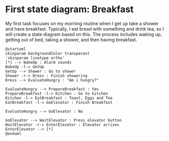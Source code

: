 # First state diagram: Breakfast

My first task focuses on my morning routine when I get up take a shower and have breakfast. Typically, I eat bread with something and drink tea, so I will create a state diagram based on this. The process includes waking up, getting out of bed, taking a shower, and then having breakfast.

```plantuml
@startuml
skinparam backgroundColor transparent
'skinparam linetype ortho'
[*] --> WakeUp : Alarm sounds
WakeUp -l-> GetUp
GetUp --> Shower : Go to shower
Shower -r-> Dress : Finish showering
Dress --> EvaluateHungry : "Am i hungry?"

EvaluateHungry --> PrepareBreakfast : Yes
PrepareBreakfast -l-> Kitchen : Go to kitchen
Kitchen -l-> EatBreakfast : Toast, Eggs and Tea
EatBreakfast -l-> GoElevator : Finish Breakfast

EvaluateHungry --> GoElevator : No

GoElevator --> WaitElevator : Press elevator button
WaitElevator -r-> EnterElevator : Elevator arrives
EnterElevator --> [*]
@enduml
```